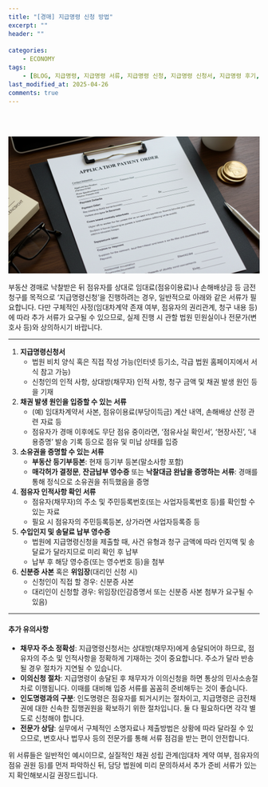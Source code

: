 ```yaml
---
title: "[경매] 지급명령 신청 방법"
excerpt: ""
header: ""

categories:
    - ECONOMY
tags:
    - [BLOG, 지급명령, 지급명령 서류, 지급명령 신청, 지급명령 신청서, 지급명령 후기, 지급명령 신청방법]
last_modified_at: 2025-04-26
comments: true
---
```

<br><br>

![0](/upload/2025-04-26-지급명령_신청_방법.md/0.png)


부동산 경매로 낙찰받은 뒤 점유자를 상대로 임대료(점유이용료)나 손해배상금 등 금전 청구를 목적으로 ‘지급명령신청’을 진행하려는 경우, 일반적으로 아래와 같은 서류가 필요합니다. 다만 구체적인 사정(임대차계약 존재 여부, 점유자의 권리관계, 청구 내용 등)에 따라 추가 서류가 요구될 수 있으므로, 실제 진행 시 관할 법원 민원실이나 전문가(변호사 등)와 상의하시기 바랍니다.


---

1. **지급명령신청서**
	- 법원 비치 양식 혹은 직접 작성 가능(인터넷 등기소, 각급 법원 홈페이지에서 서식 참고 가능)
	- 신청인의 인적 사항, 상대방(채무자) 인적 사항, 청구 금액 및 채권 발생 원인 등을 기재
2. **채권 발생 원인을 입증할 수 있는 서류**
	- (예) 임대차계약서 사본, 점유이용료(부당이득금) 계산 내역, 손해배상 산정 관련 자료 등
	- 점유자가 경매 이후에도 무단 점유 중이라면, ‘점유사실 확인서’, ‘현장사진’, ‘내용증명’ 발송 기록 등으로 점유 및 미납 상태를 입증
3. **소유권을 증명할 수 있는 서류**
	- **부동산 등기부등본**: 현재 등기부 등본(말소사항 포함)
	- **매각허가 결정문**, **잔금납부 영수증** 또는 **낙찰대금 완납을 증명하는 서류**: 경매를 통해 정식으로 소유권을 취득했음을 증명
4. **점유자 인적사항 확인 서류**
	- 점유자(채무자)의 주소 및 주민등록번호(또는 사업자등록번호 등)를 확인할 수 있는 자료
	- 필요 시 점유자의 주민등록등본, 상가라면 사업자등록증 등
5. **수입인지 및 송달료 납부 영수증**
	- 법원에 지급명령신청을 제출할 때, 사건 유형과 청구 금액에 따라 인지액 및 송달료가 달라지므로 미리 확인 후 납부
	- 납부 후 해당 영수증(또는 영수번호 등)을 첨부
6. **신분증 사본** 혹은 **위임장**(대리인 신청 시)
	- 신청인이 직접 할 경우: 신분증 사본
	- 대리인이 신청할 경우: 위임장(인감증명서 또는 신분증 사본 첨부가 요구될 수 있음)

---



#### 추가 유의사항

- **채무자 주소 정확성**: 지급명령신청서는 상대방(채무자)에게 송달되어야 하므로, 점유자의 주소 및 인적사항을 정확하게 기재하는 것이 중요합니다. 주소가 달라 반송될 경우 절차가 지연될 수 있습니다.
- **이의신청 절차**: 지급명령이 송달된 후 채무자가 이의신청을 하면 통상의 민사소송절차로 이행됩니다. 이때를 대비해 입증 서류를 꼼꼼히 준비해두는 것이 좋습니다.
- **인도명령과의 구분**: 인도명령은 점유자를 퇴거시키는 절차이고, 지급명령은 금전채권에 대한 신속한 집행권원을 확보하기 위한 절차입니다. 둘 다 필요하다면 각각 별도로 신청해야 합니다.
- **전문가 상담**: 실무에서 구체적인 소명자료나 제출방법은 상황에 따라 달라질 수 있으므로, 변호사나 법무사 등의 전문가를 통해 서류 점검을 받는 편이 안전합니다.

위 서류들은 일반적인 예시이므로, 실질적인 채권 성립 관계(임대차 계약 여부, 점유자의 점유 권원 등)를 먼저 파악하신 뒤, 담당 법원에 미리 문의하셔서 추가 준비 서류가 있는지 확인해보시길 권장드립니다.

